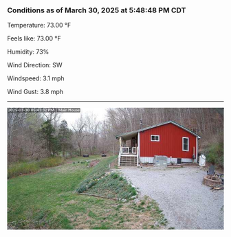 ### Conditions as of March 30, 2025 at 5:48:48 PM CDT 

Temperature: 73.00 &deg;F

Feels like: 73.00 &deg;F

Humidity: 73%

Wind Direction: SW

Windspeed: 3.1 mph

Wind Gust: 3.8 mph

---

<img src="./images/latest.jpeg"/>

